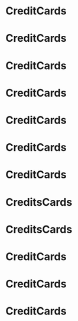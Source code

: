 # CreditCards
# CreditCards
# CreditCards
# CreditCards
# CreditCards
# CreditCards
# CreditCards
# CreditsCards
# CreditsCards
# CreditCards
# CreditCards
# CreditCards
